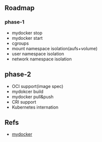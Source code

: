 ## Roadmap

### phase-1

* mydocker stop
* mydocker start
* cgroups
* mount namespace isolation(aufs+volume)
* user namespace isolation
* network namespace isolation

## phase-2

* OCI support(image spec)
* mydokcer build
* mydocker pull&push
* CRI support
* Kubernetes internation

## Refs

* [mydocker](https://github.com/xianlubird/mydocker/tree/code-6.5)

